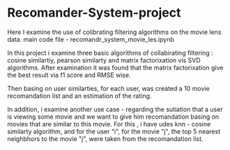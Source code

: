 # Recomander-System-project
Here I examine the use of colibrating filtering algorithms on the movie lens data. 
main code file - recomandr_system_movie_les.ipynb

In this project i examine three basic algorithms of collabirating filtering : cosine similartiy, pearson similarty and matrix factorixation vis SVD algorithms. 
After examination it was found that the matrix factorixation give the best result via f1 score and RMSE wise. 

Then basing on user similarties, for each user, was created a 10 movie recomandation list and an estimation of the rating. 

In addition, i examine another use case - regarding the sutiation that a user is viewing some movie and we want to give him 
recomandation basing on movies that are similar to this movie. 
For this , i have udes knn - cosine similarty algorithm, and for the user "i", for the movie "j", the top 5 nearest neighbhors to the movie "j", were taken from the recomandation list. 

